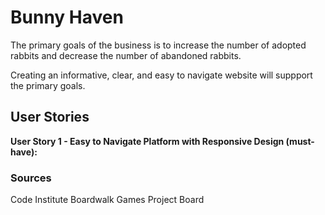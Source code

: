 
# Bunny Haven

The primary goals of the business is to increase the number of adopted rabbits and decrease the number of abandoned rabbits.

Creating an informative, clear, and easy to navigate website will suppport the primary goals.

## User Stories

**User Story 1 - Easy to Navigate Platform with Responsive Design (must-have):**


### Sources
Code Institute Boardwalk Games Project Board



